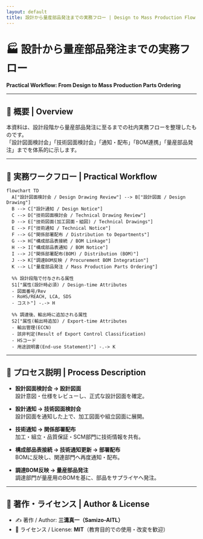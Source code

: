 ```yaml
---
layout: default
title: 設計から量産部品発注までの実務フロー | Design to Mass Production Flow
---
```


# 🏭 設計から量産部品発注までの実務フロー  
**Practical Workflow: From Design to Mass Production Parts Ordering**

---

## 📘 概要 | Overview
本資料は、設計段階から量産部品発注に至るまでの社内実務フローを整理したものです。  
「設計図面検討会」「技術図面検討会」「通知・配布」「BOM連携」「量産部品発注」までを体系的に示します。  

---

## 🔁 実務ワークフロー | Practical Workflow

```mermaid
flowchart TD
  A["設計図面検討会 / Design Drawing Review"] --> B["設計図面 / Design Drawing"]
  B --> C["設計通知 / Design Notice"]
  C --> D["技術図面検討会 / Technical Drawing Review"]
  D --> E["技術図面(加工図面・組図) / Technical Drawings"]
  E --> F["技術通知 / Technical Notice"]
  F --> G["関係部署配布 / Distribution to Departments"]
  G --> H["構成部品表接続 / BOM Linkage"]
  H --> I["構成部品表通知 / BOM Notice"]
  I --> J["関係部署配布(BOM) / Distribution (BOM)"]
  J --> K["調達BOM反映 / Procurement BOM Integration"]
  K --> L["量産部品発注 / Mass Production Parts Ordering"]

  %% 設計段階で付与される属性
  S1["属性(設計時必須) / Design-time Attributes
  - 図面番号/Rev
  - RoHS/REACH, LCA, SDS
  - コスト"] -.-> H

  %% 調達後、輸出時に追加される属性
  S2["属性(輸出時追加) / Export-time Attributes
  - 輸出管理(ECCN)
  - 該非判定(Result of Export Control Classification)
  - HSコード
  - 用途説明書(End-use Statement)"] -.-> K
```

---

## 📂 プロセス説明 | Process Description

- **設計図面検討会 → 設計図面**  
  設計意図・仕様をレビューし、正式な設計図面を確定。  

- **設計通知 → 技術図面検討会**  
  設計図面を通知した上で、加工図面や組立図面に展開。  

- **技術通知 → 関係部署配布**  
  加工・組立・品質保証・SCM部門に技術情報を共有。  

- **構成部品表接続 → 技術通知更新 → 部署配布**  
  BOMに反映し、関連部門へ再度通知・配布。  

- **調達BOM反映 → 量産部品発注**  
  調達部門が量産用のBOMを基に、部品をサプライヤへ発注。  

---

## 👤 著作・ライセンス | Author & License
- ✍️ 著作 / Author: **三溝真一（Samizo-AITL）**  
- 📜 ライセンス / License: **MIT**（教育目的での使用・改変を歓迎）  
